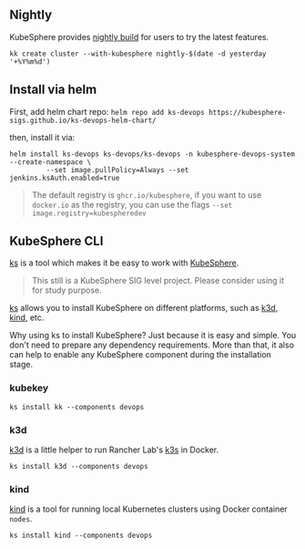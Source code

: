 ## Nightly

KubeSphere provides [nightly build](https://en.wikipedia.org/wiki/Daily_build) for users to try the latest features.

```shell
kk create cluster --with-kubesphere nightly-$(date -d yesterday '+%Y%m%d')
```

## Install via helm

First, add helm chart repo: `helm repo add ks-devops https://kubesphere-sigs.github.io/ks-devops-helm-chart/`

then, install it via:
```shell
helm install ks-devops ks-devops/ks-devops -n kubesphere-devops-system --create-namespace \
		 --set image.pullPolicy=Always --set jenkins.ksAuth.enabled=true
```

> The default registry is `ghcr.io/kubesphere`, if you want to use `docker.io` as the registry, 
> you can use the flags `--set image.registry=kubespheredev`

## KubeSphere CLI

[ks](https://github.com/kubesphere-sigs/ks) is a tool which makes it be easy to work with [KubeSphere](https://github.com/kubesphere/kubesphere).

> This still is a KubeSphere SIG level project. Please consider using it for study purpose.

[ks](https://github.com/kubesphere-sigs/ks) allows you to install KubeSphere on different platforms, such as [k3d](https://github.com/rancher/k3d), 
[kind](https://github.com/kubernetes-sigs/kind), etc.

Why using ks to install KubeSphere? Just because it is easy and simple. You don't need to prepare any dependency requirements. 
More than that, it also can help to enable any KubeSphere component during the installation stage.

### kubekey

```shell
ks install kk --components devops
```

### k3d

[k3d](https://github.com/rancher/k3d) is a little helper to run Rancher Lab's [k3s](https://github.com/k3s-io/k3s) in Docker.

```shell
ks install k3d --components devops
```

### kind

[kind](https://github.com/kubernetes-sigs/kind) is a tool for running local Kubernetes clusters using Docker container `nodes`.

```shell
ks install kind --components devops
```

